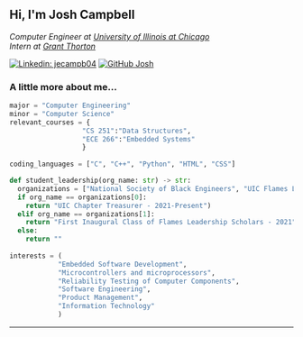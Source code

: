 <h2> Hi, I'm Josh Campbell</h2>
<p><em>Computer Engineer at <a href="http://www.uic.edu">University of Illinois at Chicago</a></br>Intern at <a href="https://www.grantthornton.com/">Grant Thorton</a>
</em></p>

[![Linkedin: jecampb04](https://img.shields.io/badge/-jecampb04-blue?style=flat-square&logo=Linkedin&logoColor=white&link=https://www.linkedin.com/in/jecampb04/)](https://www.linkedin.com/in/jecampb04/)
[![GitHub Josh](https://img.shields.io/github/followers/jec0077?label=follow&style=social)](https://github.com/jec0077)

### A little more about me...  

```python
major = "Computer Engineering"
minor = "Computer Science"
relevant_courses = {
                  "CS 251":"Data Structures", 
                  "ECE 266":"Embedded Systems"
                  }
                  
coding_languages = ["C", "C++", "Python", "HTML", "CSS"]

def student_leadership(org_name: str) -> str:
  organizations = ["National Society of Black Engineers", "UIC Flames Leadership Council"]
  if org_name == organizations[0]:
    return "UIC Chapter Treasurer - 2021-Present")
  elif org_name == organizations[1]:
    return "First Inaugural Class of Flames Leadership Scholars - 2021"
  else:
    return ""
  
interests = (
            "Embedded Software Development",
            "Microcontrollers and microprocessors",
            "Reliability Testing of Computer Components", 
            "Software Engineering", 
            "Product Management", 
            "Information Technology"
            )
```

---
